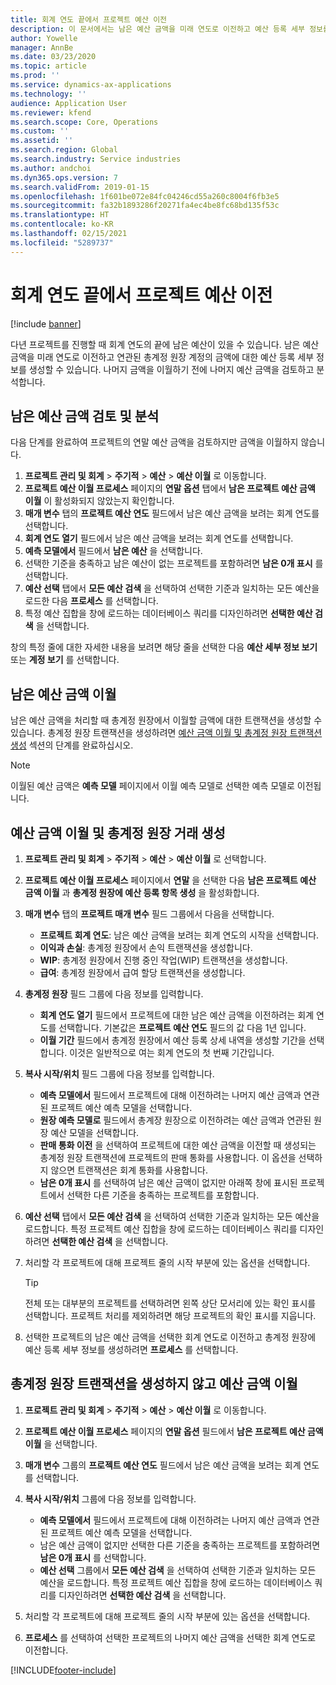 ```yaml
---
title: 회계 연도 끝에서 프로젝트 예산 이전
description: 이 문서에서는 남은 예산 금액을 미래 연도로 이전하고 예산 등록 세부 정보를 만드는 방법에 대한 정보를 제공합니다.
author: Yowelle
manager: AnnBe
ms.date: 03/23/2020
ms.topic: article
ms.prod: ''
ms.service: dynamics-ax-applications
ms.technology: ''
audience: Application User
ms.reviewer: kfend
ms.search.scope: Core, Operations
ms.custom: ''
ms.assetid: ''
ms.search.region: Global
ms.search.industry: Service industries
ms.author: andchoi
ms.dyn365.ops.version: 7
ms.search.validFrom: 2019-01-15
ms.openlocfilehash: 1f601be072e84fc04246cd55a260c8004f6fb3e5
ms.sourcegitcommit: fa32b1893286f20271fa4ec4be8fc68bd135f53c
ms.translationtype: HT
ms.contentlocale: ko-KR
ms.lasthandoff: 02/15/2021
ms.locfileid: "5289737"
---
```

# <a name="transfer-project-budgets-at-fiscal-year-end"></a>회계 연도 끝에서 프로젝트 예산 이전

[!include [banner](../includes/banner.md)]

다년 프로젝트를 진행할 때 회계 연도의 끝에 남은 예산이 있을 수 있습니다. 남은 예산 금액을 미래 연도로 이전하고 연관된 총계정 원장 계정의 금액에 대한 예산 등록 세부 정보를 생성할 수 있습니다. 나머지 금액을 이월하기 전에 나머지 예산 금액을 검토하고 분석합니다.

## <a name="review-and-analyze-remaining-budget-amounts"></a>남은 예산 금액 검토 및 분석

다음 단계를 완료하여 프로젝트의 연말 예산 금액을 검토하지만 금액을 이월하지 않습니다.

1. **프로젝트 관리 및 회계** > **주기적** > **예산** > **예산 이월** 로 이동합니다. 
2. **프로젝트 예산 이월 프로세스** 페이지의 **연말 옵션** 탭에서 **남은 프로젝트 예산 금액 이월** 이 활성화되지 않았는지 확인합니다.
3. **매개 변수** 탭의 **프로젝트 예산 연도** 필드에서 남은 예산 금액을 보려는 회계 연도를 선택합니다. 
4. **회계 연도 열기** 필드에서 남은 예산 금액을 보려는 회계 연도를 선택합니다. 
5. **예측 모델에서** 필드에서 **남은 예산** 을 선택합니다. 
6. 선택한 기준을 충족하고 남은 예산이 없는 프로젝트를 포함하려면 **남은 0개 표시** 를 선택합니다.  
7. **예산 선택** 탭에서 **모든 예산 검색** 을 선택하여 선택한 기준과 일치하는 모든 예산을 로드한 다음 **프로세스** 를 선택합니다. 
8. 특정 예산 집합을 창에 로드하는 데이터베이스 쿼리를 디자인하려면 **선택한 예산 검색** 을 선택합니다.

창의 특정 줄에 대한 자세한 내용을 보려면 해당 줄을 선택한 다음 **예산 세부 정보 보기** 또는 **계정 보기** 를 선택합니다.

## <a name="carry-forward-remaining-budget-amounts"></a>남은 예산 금액 이월 

남은 예산 금액을 처리할 때 총계정 원장에서 이월할 금액에 대한 트랜잭션을 생성할 수 있습니다. 총계정 원장 트랜잭션을 생성하려면 [예산 금액 이월 및 총계정 원장 트랜잭션 생성](#carry-forward) 섹션의 단계를 완료하십시오. 

> [!NOTE]
> 이월된 예산 금액은 **예측 모델** 페이지에서 이월 예측 모델로 선택한 예측 모델로 이전됩니다.  

## <a name="carry-forward-budget-amounts-and-create-general-ledger-transactions"></a><a name="carry-forward"></a>예산 금액 이월 및 총계정 원장 거래 생성

1.  **프로젝트 관리 및 회계** > **주기적** > **예산** > **예산 이월** 로 선택합니다. 
2. **프로젝트 예산 이월 프로세스** 페이지에서 **연말** 을 선택한 다음 **남은 프로젝트 예산 금액 이월** 과 **총계정 원장에 예산 등록 항목 생성** 을 활성화합니다. 
3. **매개 변수** 탭의 **프로젝트 매개 변수** 필드 그룹에서 다음을 선택합니다.

   - **프로젝트 회계 연도**: 남은 예산 금액을 보려는 회계 연도의 시작을 선택합니다. 
   - **이익과 손실**: 총계정 원장에서 손익 트랜잭션을 생성합니다. 
   -  **WIP**: 총계정 원장에서 진행 중인 작업(WIP) 트랜잭션을 생성합니다.
   -  **급여**: 총계정 원장에서 급여 할당 트랜잭션을 생성합니다. 

5. **총계정 원장** 필드 그룹에 다음 정보를 입력합니다. 

   - **회계 연도 열기** 필드에서 프로젝트에 대한 남은 예산 금액을 이전하려는 회계 연도를 선택합니다. 기본값은 **프로젝트 예산 연도** 필드의 값 다음 1년 입니다.
   -  **이월 기간** 필드에서 총계정 원장에서 예산 등록 상세 내역을 생성할 기간을 선택합니다. 이것은 일반적으로 여는 회계 연도의 첫 번째 기간입니다.

6. **복사 시작/위치** 필드 그룹에 다음 정보를 입력합니다.

   - **예측 모델에서** 필드에서 프로젝트에 대해 이전하려는 나머지 예산 금액과 연관된 프로젝트 예산 예측 모델을 선택합니다. 
   - **원장 예측 모델로** 필드에서 총계장 원장으로 이전하려는 예산 금액과 연관된 원장 예산 모델을 선택합니다. 
   -  **판매 통화 이전** 을 선택하여 프로젝트에 대한 예산 금액을 이전할 때 생성되는 총계정 원장 트랜잭션에 프로젝트의 판매 통화를 사용합니다. 이 옵션을 선택하지 않으면 트랜잭션은 회계 통화를 사용합니다. 
   -  **남은 0개 표시** 를 선택하여 남은 예산 금액이 없지만 아래쪽 창에 표시된 프로젝트에서 선택한 다른 기준을 충족하는 프로젝트를 포함합니다.

7. **예산 선택** 탭에서 **모든 예산 검색** 을 선택하여 선택한 기준과 일치하는 모든 예산을 로드합니다. 특정 프로젝트 예산 집합을 창에 로드하는 데이터베이스 쿼리를 디자인하려면 **선택한 예산 검색** 을 선택합니다.
8. 처리할 각 프로젝트에 대해 프로젝트 줄의 시작 부분에 있는 옵션을 선택합니다.

    > [!TIP]
    > 전체 또는 대부분의 프로젝트를 선택하려면 왼쪽 상단 모서리에 있는 확인 표시를 선택합니다. 프로젝트 처리를 제외하려면 해당 프로젝트의 확인 표시를 지웁니다.

9. 선택한 프로젝트의 남은 예산 금액을 선택한 회계 연도로 이전하고 총계정 원장에 예산 등록 세부 정보를 생성하려면 **프로세스** 를 선택합니다.

## <a name="carry-forward-budget-amounts-without-creating-general-ledger-transactions"></a>총계정 원장 트랜잭션을 생성하지 않고 예산 금액 이월

1. **프로젝트 관리 및 회계** > **주기적** > **예산** > **예산 이월** 로 이동합니다.
2. **프로젝트 예산 이월 프로세스** 페이지의 **연말 옵션** 필드에서 **남은 프로젝트 예산 금액 이월** 을 선택합니다.
3. **매개 변수** 그룹의 **프로젝트 예산 연도** 필드에서 남은 예산 금액을 보려는 회계 연도를 선택합니다.
4. **복사 시작/위치** 그룹에 다음 정보를 입력합니다.

   - **예측 모델에서** 필드에서 프로젝트에 대해 이전하려는 나머지 예산 금액과 연관된 프로젝트 예산 예측 모델을 선택합니다. 
   - 남은 예산 금액이 없지만 선택한 다른 기준을 충족하는 프로젝트를 포함하려면 **남은 0개 표시** 를 선택합니다.
   - **예산 선택** 그룹에서 **모든 예산 검색** 을 선택하여 선택한 기준과 일치하는 모든 예산을 로드합니다. 특정 프로젝트 예산 집합을 창에 로드하는 데이터베이스 쿼리를 디자인하려면 **선택한 예산 검색** 을 선택합니다.

5. 처리할 각 프로젝트에 대해 프로젝트 줄의 시작 부분에 있는 옵션을 선택합니다. 
6. **프로세스** 를 선택하여 선택한 프로젝트의 나머지 예산 금액을 선택한 회계 연도로 이전합니다.



[!INCLUDE[footer-include](../includes/footer-banner.md)]